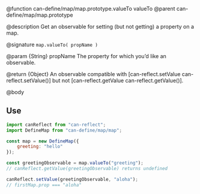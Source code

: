 @function can-define/map/map.prototype.valueTo valueTo
@parent can-define/map/map.prototype

@description Get an observable for setting (but not getting) a property on a map.

@signature `map.valueTo( propName )`

  @param {String} propName The property for which you’d like an observable.

  @return {Object} An observable compatible with [can-reflect.setValue can-reflect.setValue()]
  but not [can-reflect.getValue can-reflect.getValue()].

@body

## Use

```js
import canReflect from "can-reflect";
import DefineMap from "can-define/map/map";

const map = new DefineMap({
	greeting: "hello"
});

const greetingObservable = map.valueTo("greeting");
// canReflect.getValue(greetingObservable) returns undefined

canReflect.setValue(greetingObservable, "aloha");
// firstMap.prop === "aloha"
```
